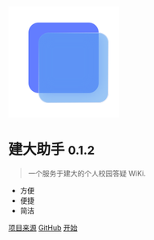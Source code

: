<!-- _coverpage.md -->

![logo](_media\icon.svg)

# 建大助手 <small>0.1.2</small>

> 一个服务于建大的个人校园答疑 WiKi.

- 方便
- 便捷
- 简洁

[项目来源](https://github.com/docsifyjs/docsify/)
[GitHub](https://github.com/CH4019/AhjzuHelp/)
[开始](#docsify)
